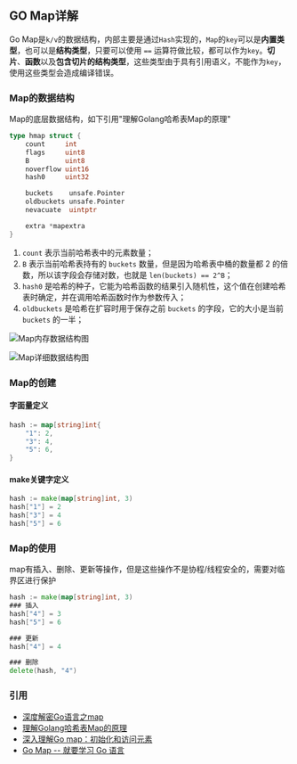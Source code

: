 ## GO Map详解

Go Map是`k/v`的数据结构，内部主要是通过`Hash`实现的，`Map`的`key`可以是**内置类型**，也可以是**结构类型**，只要可以使用 `==` 运算符做比较，都可以作为`key`。**切片**、**函数**以及**包含切片的结构类型**，这些类型由于具有引用语义，不能作为`key`，使用这些类型会造成编译错误。

### Map的数据结构

Map的底层数据结构，如下引用"理解Golang哈希表Map的原理"

```go
type hmap struct {
    count     int
    flags     uint8
    B         uint8
    noverflow uint16
    hash0     uint32

    buckets    unsafe.Pointer
    oldbuckets unsafe.Pointer
    nevacuate  uintptr

    extra *mapextra
}
```

1. `count` 表示当前哈希表中的元素数量；
2. `B` 表示当前哈希表持有的 `buckets` 数量，但是因为哈希表中桶的数量都 2 的倍数，所以该字段会存储对数，也就是 `len(buckets) == 2^B`；
3. `hash0` 是哈希的种子，它能为哈希函数的结果引入随机性，这个值在创建哈希表时确定，并在调用哈希函数时作为参数传入；
4. `oldbuckets` 是哈希在扩容时用于保存之前 `buckets` 的字段，它的大小是当前 `buckets` 的一半；

![Map内存数据结构图](https://github.com/lizj3624/mynote/blob/master/dev-lang/golang/pictures/2019-12-30-15777168478811-hmap-and-buckets.png)

![Map详细数据结构图](https://github.com/lizj3624/mynote/blob/master/dev-lang/golang/pictures/1jjbeg6th6.jpeg)

### Map的创建

#### 字面量定义

```go
hash := map[string]int{
	"1": 2,
	"3": 4,
	"5": 6,
}
```

#### make关键字定义

```go
hash := make(map[string]int, 3)
hash["1"] = 2
hash["3"] = 4
hash["5"] = 6
```

### Map的使用

map有插入、删除、更新等操作，但是这些操作不是协程/线程安全的，需要对临界区进行保护

```go
hash := make(map[string]int, 3)
### 插入
hash["4"] = 3
hash["5"] = 6

### 更新
hash["4"] = 4

### 删除
delete(hash, "4")
```

### 引用

* [深度解密Go语言之map](https://mp.weixin.qq.com/s/2CDpE5wfoiNXm1agMAq4wA)
* [理解Golang哈希表Map的原理](https://draveness.me/golang/docs/part2-foundation/ch03-datastructure/golang-hashmap/)
* [深入理解Go map：初始化和访问元素](https://cloud.tencent.com/developer/article/1422446)
* [Go Map -- 就要学习 Go 语言](https://juejin.im/post/5c446a9af265da616d5475a3)
